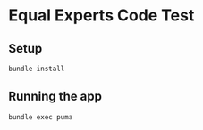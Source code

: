 # Equal Experts Code Test

## Setup

```sh
bundle install
```

## Running the app

```sh
bundle exec puma
```

